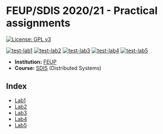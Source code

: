 # FEUP/SDIS 2020/21 - Practical assignments

[![License: GPL v3](https://img.shields.io/badge/License-GPLv3-blue.svg)](https://www.gnu.org/licenses/gpl-3.0)

[![test-lab1](https://github.com/dmfrodrigues/feup-sdis-tp/actions/workflows/test-lab1.yml/badge.svg)](https://github.com/dmfrodrigues/feup-sdis-tp/actions/workflows/test-lab1.yml)
[![test-lab2](https://github.com/dmfrodrigues/feup-sdis-tp/actions/workflows/test-lab2.yml/badge.svg)](https://github.com/dmfrodrigues/feup-sdis-tp/actions/workflows/test-lab2.yml)
[![test-lab3](https://github.com/dmfrodrigues/feup-sdis-tp/actions/workflows/test-lab3.yml/badge.svg)](https://github.com/dmfrodrigues/feup-sdis-tp/actions/workflows/test-lab3.yml)
[![test-lab4](https://github.com/dmfrodrigues/feup-sdis-tp/actions/workflows/test-lab4.yml/badge.svg)](https://github.com/dmfrodrigues/feup-sdis-tp/actions/workflows/test-lab4.yml)
[![test-lab5](https://github.com/dmfrodrigues/feup-sdis-tp/actions/workflows/test-lab5.yml/badge.svg)](https://github.com/dmfrodrigues/feup-sdis-tp/actions/workflows/test-lab5.yml)

- **Institution:** [FEUP](https://sigarra.up.pt/feup/en/web_page.Inicial)
- **Course:** [SDIS](https://sigarra.up.pt/feup/en/UCURR_GERAL.FICHA_UC_VIEW?pv_ocorrencia_id=459489) (Distributed Systems)

## Index

- [Lab1](lab1)
- [Lab2](lab2)
- [Lab3](lab3)
- [Lab4](lab4)
- [Lab5](lab5)
